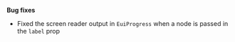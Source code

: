 **Bug fixes**

- Fixed the screen reader output in `EuiProgress` when a node is passed in the `label` prop
